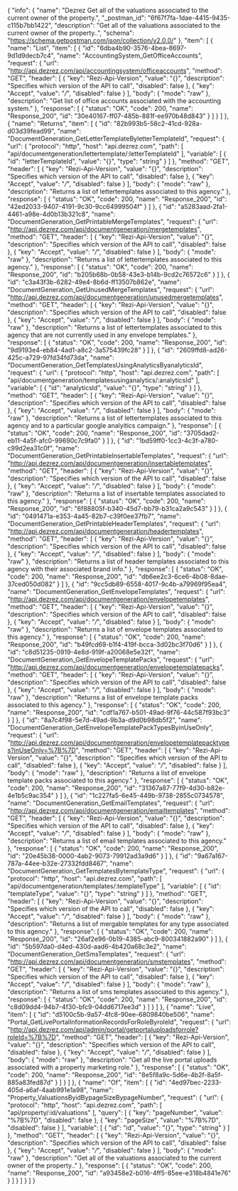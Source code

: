 {
  "info": {
    "name": "Dezrez Get all of the valuations associated to the current owner of the property.",
    "_postman_id": "6f67f7fa-1dae-4415-9435-c115b7bb1422",
    "description": "Get all of the valuations associated to the current owner of the property..",
    "schema": "https://schema.getpostman.com/json/collection/v2.0.0/"
  },
  "item": [
    {
      "name": "List",
      "item": [
        {
          "id": "6dba4b90-3576-4bea-8697-9d1d9decb7c4",
          "name": "AccountingSystem_GetOfficeAccounts",
          "request": {
            "url": "http://api.dezrez.com/api/accountingsystem/officeaccounts",
            "method": "GET",
            "header": [
              {
                "key": "Rezi-Api-Version",
                "value": "{}",
                "description": "Specifies which version of the API to call",
                "disabled": false
              },
              {
                "key": "Accept",
                "value": "*/*",
                "disabled": false
              }
            ],
            "body": {
              "mode": "raw"
            },
            "description": "Get list of office accounts associated with the accounting system."
          },
          "response": [
            {
              "status": "OK",
              "code": 200,
              "name": "Response_200",
              "id": "30e40167-ff07-485b-881f-ee970b48d843"
            }
          ]
        }
      ]
    },
    {
      "name": "Returns",
      "item": [
        {
          "id": "82b993b5-58c2-41cd-928a-d03d39fead99",
          "name": "DocumentGeneration_GetLetterTemplateByletterTemplateId",
          "request": {
            "url": {
              "protocol": "http",
              "host": "api.dezrez.com",
              "path": [
                "api/documentgeneration/lettertemplate/:letterTemplateId"
              ],
              "variable": [
                {
                  "id": "letterTemplateId",
                  "value": "{}",
                  "type": "string"
                }
              ]
            },
            "method": "GET",
            "header": [
              {
                "key": "Rezi-Api-Version",
                "value": "{}",
                "description": "Specifies which version of the API to call",
                "disabled": false
              },
              {
                "key": "Accept",
                "value": "*/*",
                "disabled": false
              }
            ],
            "body": {
              "mode": "raw"
            },
            "description": "Returns a list of lettertemplates associated to this agency."
          },
          "response": [
            {
              "status": "OK",
              "code": 200,
              "name": "Response_200",
              "id": "42ed2033-9407-4191-9c30-9cc64999504f"
            }
          ]
        },
        {
          "id": "a5283aad-2fa1-4461-a98e-4d0b13b321c8",
          "name": "DocumentGeneration_GetPrintableMergeTemplates",
          "request": {
            "url": "http://api.dezrez.com/api/documentgeneration/mergetemplates",
            "method": "GET",
            "header": [
              {
                "key": "Rezi-Api-Version",
                "value": "{}",
                "description": "Specifies which version of the API to call",
                "disabled": false
              },
              {
                "key": "Accept",
                "value": "*/*",
                "disabled": false
              }
            ],
            "body": {
              "mode": "raw"
            },
            "description": "Returns a list of lettertemplates associated to this agency."
          },
          "response": [
            {
              "status": "OK",
              "code": 200,
              "name": "Response_200",
              "id": "b205b68b-0b58-43e3-b14b-9cd2c76572c6"
            }
          ]
        },
        {
          "id": "c3a43f3b-6282-49e4-8b6d-ff13507b862e",
          "name": "DocumentGeneration_GetUnusedMergeTemplates",
          "request": {
            "url": "http://api.dezrez.com/api/documentgeneration/unusedmergetemplates",
            "method": "GET",
            "header": [
              {
                "key": "Rezi-Api-Version",
                "value": "{}",
                "description": "Specifies which version of the API to call",
                "disabled": false
              },
              {
                "key": "Accept",
                "value": "*/*",
                "disabled": false
              }
            ],
            "body": {
              "mode": "raw"
            },
            "description": "Returns a list of lettertemplates associated to this agency that are not currently used in any envelope templates."
          },
          "response": [
            {
              "status": "OK",
              "code": 200,
              "name": "Response_200",
              "id": "9d9193e4-eb84-4ad1-a8c2-3a575439fc28"
            }
          ]
        },
        {
          "id": "2609ffd8-ad26-425c-a729-97fd34fd73da",
          "name": "DocumentGeneration_GetTemplatesUsingAnalyticsByanalyticsId",
          "request": {
            "url": {
              "protocol": "http",
              "host": "api.dezrez.com",
              "path": [
                "api/documentgeneration/templatesusinganalytics/:analyticsId"
              ],
              "variable": [
                {
                  "id": "analyticsId",
                  "value": "{}",
                  "type": "string"
                }
              ]
            },
            "method": "GET",
            "header": [
              {
                "key": "Rezi-Api-Version",
                "value": "{}",
                "description": "Specifies which version of the API to call",
                "disabled": false
              },
              {
                "key": "Accept",
                "value": "*/*",
                "disabled": false
              }
            ],
            "body": {
              "mode": "raw"
            },
            "description": "Returns a list of lettertemplates associated to this agency and to a particular google analyitics campaign."
          },
          "response": [
            {
              "status": "OK",
              "code": 200,
              "name": "Response_200",
              "id": "3705dad2-eb11-4a5f-afc0-99690c7c9fa0"
            }
          ]
        },
        {
          "id": "1bd59ff0-1cc3-4c3f-a780-c99d2ea31c0f",
          "name": "DocumentGeneration_GetPrintableInsertableTemplates",
          "request": {
            "url": "http://api.dezrez.com/api/documentgeneration/insertabletemplates",
            "method": "GET",
            "header": [
              {
                "key": "Rezi-Api-Version",
                "value": "{}",
                "description": "Specifies which version of the API to call",
                "disabled": false
              },
              {
                "key": "Accept",
                "value": "*/*",
                "disabled": false
              }
            ],
            "body": {
              "mode": "raw"
            },
            "description": "Returns a list of insertable templates associated to this agency."
          },
          "response": [
            {
              "status": "OK",
              "code": 200,
              "name": "Response_200",
              "id": "6f88805f-b340-45d7-bb79-b31ca2a9c543"
            }
          ]
        },
        {
          "id": "0491471a-e353-4a45-82b7-c39f0ee37fb7",
          "name": "DocumentGeneration_GetPrintableHeaderTemplates",
          "request": {
            "url": "http://api.dezrez.com/api/documentgeneration/headertemplates",
            "method": "GET",
            "header": [
              {
                "key": "Rezi-Api-Version",
                "value": "{}",
                "description": "Specifies which version of the API to call",
                "disabled": false
              },
              {
                "key": "Accept",
                "value": "*/*",
                "disabled": false
              }
            ],
            "body": {
              "mode": "raw"
            },
            "description": "Returns a list of header templates associated to this agency with their associated brand info."
          },
          "response": [
            {
              "status": "OK",
              "code": 200,
              "name": "Response_200",
              "id": "db6ee2c3-6ce6-4b08-8dae-37ced050d082"
            }
          ]
        },
        {
          "id": "9cc5db89-6558-4017-9c4b-a79969f95ea4",
          "name": "DocumentGeneration_GetEnvelopeTemplates",
          "request": {
            "url": "http://api.dezrez.com/api/documentgeneration/envelopetemplates",
            "method": "GET",
            "header": [
              {
                "key": "Rezi-Api-Version",
                "value": "{}",
                "description": "Specifies which version of the API to call",
                "disabled": false
              },
              {
                "key": "Accept",
                "value": "*/*",
                "disabled": false
              }
            ],
            "body": {
              "mode": "raw"
            },
            "description": "Returns a list of envelope templates associated to this agency."
          },
          "response": [
            {
              "status": "OK",
              "code": 200,
              "name": "Response_200",
              "id": "b49fcd69-b1f4-419f-bcca-3d02bc3f70d6"
            }
          ]
        },
        {
          "id": "c8d51235-0919-4e8d-919f-a20068e5e32f",
          "name": "DocumentGeneration_GetEnvelopeTemplatePacks",
          "request": {
            "url": "http://api.dezrez.com/api/documentgeneration/envelopetemplatepacks",
            "method": "GET",
            "header": [
              {
                "key": "Rezi-Api-Version",
                "value": "{}",
                "description": "Specifies which version of the API to call",
                "disabled": false
              },
              {
                "key": "Accept",
                "value": "*/*",
                "disabled": false
              }
            ],
            "body": {
              "mode": "raw"
            },
            "description": "Returns a list of envelope template packs associated to this agency."
          },
          "response": [
            {
              "status": "OK",
              "code": 200,
              "name": "Response_200",
              "id": "cdf1a767-b501-49ad-9f76-44c587f93bc3"
            }
          ]
        },
        {
          "id": "8a7c4f98-5e7d-49ad-9b3a-d9d0b98db5f2",
          "name": "DocumentGeneration_GetEnvelopeTemplatePackTypesByinUseOnly",
          "request": {
            "url": "http://api.dezrez.com/api/documentgeneration/envelopetemplatepacktypes?inUseOnly=%7B%7D",
            "method": "GET",
            "header": [
              {
                "key": "Rezi-Api-Version",
                "value": "{}",
                "description": "Specifies which version of the API to call",
                "disabled": false
              },
              {
                "key": "Accept",
                "value": "*/*",
                "disabled": false
              }
            ],
            "body": {
              "mode": "raw"
            },
            "description": "Returns a list of envelope template packs associated to this agency."
          },
          "response": [
            {
              "status": "OK",
              "code": 200,
              "name": "Response_200",
              "id": "31367a87-77f9-4d30-b82e-4e1b5c9ac354"
            }
          ]
        },
        {
          "id": "1c227fa5-6e45-449b-9738-2855c0734578",
          "name": "DocumentGeneration_GetEmailTemplates",
          "request": {
            "url": "http://api.dezrez.com/api/documentgeneration/emailtemplates",
            "method": "GET",
            "header": [
              {
                "key": "Rezi-Api-Version",
                "value": "{}",
                "description": "Specifies which version of the API to call",
                "disabled": false
              },
              {
                "key": "Accept",
                "value": "*/*",
                "disabled": false
              }
            ],
            "body": {
              "mode": "raw"
            },
            "description": "Returns a list of email templates associated to this agency."
          },
          "response": [
            {
              "status": "OK",
              "code": 200,
              "name": "Response_200",
              "id": "20e45b38-0000-4ab2-9073-79912ad3a9d6"
            }
          ]
        },
        {
          "id": "9a67a167-787a-44ee-b32e-27332fdd8467",
          "name": "DocumentGeneration_GetTemplatesBytemplateType",
          "request": {
            "url": {
              "protocol": "http",
              "host": "api.dezrez.com",
              "path": [
                "api/documentgeneration/templates/:templateType"
              ],
              "variable": [
                {
                  "id": "templateType",
                  "value": "{}",
                  "type": "string"
                }
              ]
            },
            "method": "GET",
            "header": [
              {
                "key": "Rezi-Api-Version",
                "value": "{}",
                "description": "Specifies which version of the API to call",
                "disabled": false
              },
              {
                "key": "Accept",
                "value": "*/*",
                "disabled": false
              }
            ],
            "body": {
              "mode": "raw"
            },
            "description": "Returns a list of mergable templates for any type associated to this agency."
          },
          "response": [
            {
              "status": "OK",
              "code": 200,
              "name": "Response_200",
              "id": "26af2e96-0b19-4385-abc9-800341882a90"
            }
          ]
        },
        {
          "id": "5b597da0-d4ed-430d-aad6-4b420a68c3e2",
          "name": "DocumentGeneration_GetSmsTemplates",
          "request": {
            "url": "http://api.dezrez.com/api/documentgeneration/smstemplates",
            "method": "GET",
            "header": [
              {
                "key": "Rezi-Api-Version",
                "value": "{}",
                "description": "Specifies which version of the API to call",
                "disabled": false
              },
              {
                "key": "Accept",
                "value": "*/*",
                "disabled": false
              }
            ],
            "body": {
              "mode": "raw"
            },
            "description": "Returns a list of sms templates associated to this agency."
          },
          "response": [
            {
              "status": "OK",
              "code": 200,
              "name": "Response_200",
              "id": "c8d09dd4-94b7-4f30-bfc9-04dd6717ee3d"
            }
          ]
        }
      ]
    },
    {
      "name": "Live",
      "item": [
        {
          "id": "d5100c5b-9a57-4fc8-90ee-6809840be506",
          "name": "Portal_GetLivePortalInformationRecordsForRoleByroleId",
          "request": {
            "url": "http://api.dezrez.com/api/admin/portal/getportaluploadsforrole?roleId=%7B%7D",
            "method": "GET",
            "header": [
              {
                "key": "Rezi-Api-Version",
                "value": "{}",
                "description": "Specifies which version of the API to call",
                "disabled": false
              },
              {
                "key": "Accept",
                "value": "*/*",
                "disabled": false
              }
            ],
            "body": {
              "mode": "raw"
            },
            "description": "Get all the live portal uploads associated with a property marketing role."
          },
          "response": [
            {
              "status": "OK",
              "code": 200,
              "name": "Response_200",
              "id": "8e5f8a9c-5d6e-4b2f-8a5f-885a83fed87d"
            }
          ]
        }
      ]
    },
    {
      "name": "Of",
      "item": [
        {
          "id": "4ed97bec-2233-405d-a6af-4aab991e1a98",
          "name": "Property_ValuationsByidBypageSizeBypageNumber",
          "request": {
            "url": {
              "protocol": "http",
              "host": "api.dezrez.com",
              "path": [
                "api/property/:id/valuations"
              ],
              "query": [
                {
                  "key": "pageNumber",
                  "value": "%7B%7D",
                  "disabled": false
                },
                {
                  "key": "pageSize",
                  "value": "%7B%7D",
                  "disabled": false
                }
              ],
              "variable": [
                {
                  "id": "id",
                  "value": "{}",
                  "type": "string"
                }
              ]
            },
            "method": "GET",
            "header": [
              {
                "key": "Rezi-Api-Version",
                "value": "{}",
                "description": "Specifies which version of the API to call",
                "disabled": false
              },
              {
                "key": "Accept",
                "value": "*/*",
                "disabled": false
              }
            ],
            "body": {
              "mode": "raw"
            },
            "description": "Get all of the valuations associated to the current owner of the property.."
          },
          "response": [
            {
              "status": "OK",
              "code": 200,
              "name": "Response_200",
              "id": "a93458e2-b016-4ff5-85ee-e318b4841e76"
            }
          ]
        }
      ]
    }
  ]
}